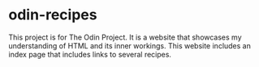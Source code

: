 # odin-recipes
This project is for The Odin Project.
It is a website that showcases my understanding of HTML and its inner workings. This website includes an index page that includes links to several recipes.
